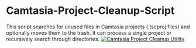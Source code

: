 # Camtasia-Project-Cleanup-Script
This script searches for unused files in Camtasia projects (.tscproj files) and optionally moves them to the trash. It can process a single project or recursively search through directories.
[![Camtasia Project Cleanup Utility](https://img.youtube.com/vi/VzkWKW5ZAFk/0.jpg)](https://www.youtube.com/watch?v=VzkWKW5ZAFk)

